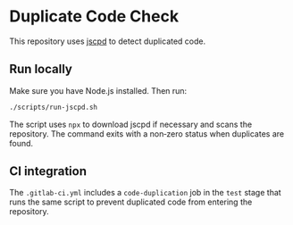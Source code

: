 # Duplicate Code Check

This repository uses [jscpd](https://github.com/kucherenko/jscpd) to detect duplicated code.

## Run locally

Make sure you have Node.js installed. Then run:

```sh
./scripts/run-jscpd.sh
```

The script uses `npx` to download jscpd if necessary and scans the repository. The command exits with a non‑zero status when duplicates are found.

## CI integration

The `.gitlab-ci.yml` includes a `code-duplication` job in the `test` stage that runs the same script to prevent duplicated code from entering the repository.
